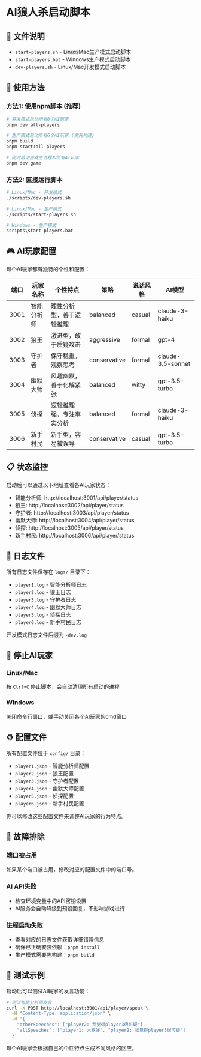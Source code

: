 # AI狼人杀启动脚本

## 📁 文件说明

- `start-players.sh` - Linux/Mac生产模式启动脚本
- `start-players.bat` - Windows生产模式启动脚本  
- `dev-players.sh` - Linux/Mac开发模式启动脚本

## 🚀 使用方法

### 方法1: 使用npm脚本 (推荐)

```bash
# 开发模式启动所有6个AI玩家
pnpm dev:all-players

# 生产模式启动所有6个AI玩家 (需先构建)
pnpm build
pnpm start:all-players

# 同时启动游戏主进程和所有AI玩家
pnpm dev:game
```

### 方法2: 直接运行脚本

```bash
# Linux/Mac - 开发模式
./scripts/dev-players.sh

# Linux/Mac - 生产模式  
./scripts/start-players.sh

# Windows - 生产模式
scripts\start-players.bat
```

## 🎮 AI玩家配置

每个AI玩家都有独特的个性和配置：

| 端口 | 玩家名称 | 个性特点 | 策略 | 说话风格 | AI模型 |
|------|----------|----------|------|----------|--------|
| 3001 | 智能分析师 | 理性分析型，善于逻辑推理 | balanced | casual | claude-3-haiku |
| 3002 | 狼王 | 激进型，敢于质疑攻击 | aggressive | formal | gpt-4 |
| 3003 | 守护者 | 保守稳重，观察思考 | conservative | formal | claude-3.5-sonnet |
| 3004 | 幽默大师 | 风趣幽默，善于化解紧张 | balanced | witty | gpt-3.5-turbo |
| 3005 | 侦探 | 逻辑推理强，专注事实分析 | balanced | formal | claude-3-haiku |
| 3006 | 新手村民 | 新手型，容易被误导 | conservative | casual | gpt-3.5-turbo |

## 📋 状态监控

启动后可以通过以下地址查看各AI玩家状态：

- 智能分析师: http://localhost:3001/api/player/status
- 狼王: http://localhost:3002/api/player/status
- 守护者: http://localhost:3003/api/player/status
- 幽默大师: http://localhost:3004/api/player/status
- 侦探: http://localhost:3005/api/player/status
- 新手村民: http://localhost:3006/api/player/status

## 📝 日志文件

所有日志文件保存在 `logs/` 目录下：

- `player1.log` - 智能分析师日志
- `player2.log` - 狼王日志
- `player3.log` - 守护者日志
- `player4.log` - 幽默大师日志
- `player5.log` - 侦探日志
- `player6.log` - 新手村民日志

开发模式日志文件后缀为 `-dev.log`

## 🛑 停止AI玩家

### Linux/Mac
按 `Ctrl+C` 停止脚本，会自动清理所有启动的进程

### Windows
关闭命令行窗口，或手动关闭各个AI玩家的cmd窗口

## ⚙️ 配置文件

所有配置文件位于 `config/` 目录：

- `player1.json` - 智能分析师配置
- `player2.json` - 狼王配置
- `player3.json` - 守护者配置
- `player4.json` - 幽默大师配置
- `player5.json` - 侦探配置
- `player6.json` - 新手村民配置

你可以修改这些配置文件来调整AI玩家的行为特点。

## 🔧 故障排除

### 端口被占用
如果某个端口被占用，修改对应的配置文件中的端口号。

### AI API失败
- 检查环境变量中的API密钥设置
- AI服务会自动降级到预设回复，不影响游戏进行

### 进程启动失败
- 查看对应的日志文件获取详细错误信息
- 确保已正确安装依赖：`pnpm install`
- 生产模式需要先构建：`pnpm build`

## 🎯 测试示例

启动后可以测试AI玩家的发言功能：

```bash
# 测试智能分析师发言
curl -X POST http://localhost:3001/api/player/speak \
  -H "Content-Type: application/json" \
  -d '{
    "otherSpeeches": ["player2: 我觉得player3很可疑"],
    "allSpeeches": ["player1: 大家好", "player2: 我觉得player3很可疑"]
  }'
```

每个AI玩家会根据自己的个性特点生成不同风格的回应。
